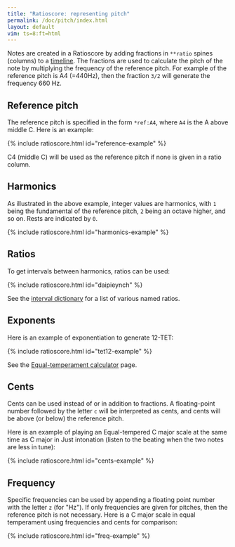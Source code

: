 ```yaml
---
title: "Ratioscore: representing pitch"
permalink: /doc/pitch/index.html
layout: default
vim: ts=8:ft=html
---
```


Notes are created in a Ratioscore by adding fractions in `**ratio`
spines (columns) to a <a href="/doc/timeline">timeline</a>.  The
fractions are used to calculate the pitch of the note by multiplying
the frequency of the reference pitch.  For example of the reference
pitch is A4 (=440Hz), then the fraction `3/2` will generate the
frequency 660 Hz.


<h2> Reference pitch </h2>

The reference pitch is specified in the form   `*ref:A4`, where
`A4` is the A above middle C.  Here is an example:


{% include ratioscore.html id="reference-example" %}
<script type="application/x-ratioscore" id="reference-example">
**dtime	**ratio	**ratio	**ratio
*	*Iclars	*Iclars	*Iclars
*	*ref:C2	*ref:E3	*ref:G4
0.25	1	.	.
0.25	.	1	.
0.25	.	.	1
0.25	2	.	.
0.25	.	2	.
0.25	.	.	2
0.25	3	.	.
0.25	.	3	.
0.25	.	.	3
0.25	0	.	.
0.25	.	0	.
0.25	.	.	0
*-	*-	*-	*-
</script>

C4 (middle C) will be used as the reference pitch if none is given
in a ratio column.


<h2> Harmonics </h2>

As illustrated in the above example, integer values are harmonics,
with `1` being the fundamental of the reference pitch, `2` being
an octave higher, and so on.  Rests are indicated by `0`.


{% include ratioscore.html id="harmonics-example" %}
<script type="application/x-ratioscore" id="harmonics-example">
**dtime	**ratio
*	*Iclars
*MM400	*ref:C2
4	1
3	2
2	3
1	4
1	5
1	6
1	7
1	8
1	9
1	10
1	11
1	12
1	13
1	14
1	15
1	16
1	17
2	18
3	19
4	20
*-	*-
</script>


<h2> Ratios </h2>

To get intervals between harmonics, ratios can be used:


{% include ratioscore.html id="daipieynch" %}
<script type="application/x-ratioscore" id="daipieynch">
!!!OTL: Daipieynch
!!!COM: Sapp, Craig Stuart
!!!ODT: 2021/04/15
**dtime	**ratio	**ratio	**ratio
=0	=0	=0	=0
*MM320	*I#71	*I#71	*I#15
*	*ref:C4	*ref:C4	*ref:C2
=1	=1	=1	=1
1	.	.	5/5
1	.	.	5/2
1	5/1	.	.
1	.	5/5	.
1	5/2	.	5/1
1	.	5/2	.
1	5/3	.	.
1	.	.	5/4
1	5/4	.	.
1	.	5/1	.
1	.	.	.
1	.	.	.
1	.	.	.
1	.	5/3	.
=2	=2	=2	=2
1	.	.	.
1	.	5/2	.
1	.	5/5	5/4
1	.	.	.
1	.	.	.
1	5/1	.	5/3
1	.	.	.
1	.	5/3	5/2
1	5/5	.	5/2
1	.	5/1	.
1	.	.	.
1	.	.	5/5
1	5/2	.	.
1	.	5/1	5/3
1	.	.	.
1	5/1	.	5/3
1	.	.	.
1	5/4	.	.
1	.	5/1	.
1	.	.	.
1	.	.	5/1
=3	=3	=3	=3
1	.	5/3	5/3
1	5/1	.	.
1	.	.	.
1	5/5	5/1	5/3
1	.	5/2	.
1	5/3	.	5/8
1	5/2	.	.
1	.	5/1	5/2
1	.	.	.
1	.	5/4	5/4
=4	=4	=4	=4
1	.	.	.
1	5/4	.	.
1	.	.	5/1
1	.	.	.
1	5/5	5/5	5/5
1	.	5/3	5/2
=5	=5	=5	=5
1	5/5	.	5/2
1	.	5/1	.
1	.	.	.
1	.	.	5/5
1	5/2	.	.
1	.	5/4	5/3
1	.	.	.
=6	=6	=6	=6
4	5/6	5/8	5/10
==	==	==	==
*-	*-	*-	*-
!!!filter: myank -m 0,1,1,2,3,4,2,3,1,2,3,2,1,4,4,5,4,3,3,2,1,2,3,4,5,4,5,6
</script>

See the <a href="/doc/intervals">interval dictionary</a> for a list of
various named ratios.

<h2> Exponents </h2>

Here is an example of exponentiation to generate 12-TET:

{% include ratioscore.html id="tet12-example" %}
<script type="application/x-ratioscore" id="tet12-example">
**dtime	**ratio
*	*Iclars
*MM240	*ref:F#3
1	2^(0/12)
1	2^(1/12)
1	2^(2/12)
1	2^(3/12)
1	2^(4/12)
1	2^(5/12)
1	2^(6/12)
1	2^(7/12)
1	2^(8/12)
1	2^(9/12)
1	2^(10/12)
1	2^(11/12)
1	2^(12/12)
*-	*-
</script>

See the <a href="/doc/scales/equal-temperament">Equal-temperament calculator</a> page.


<h2> Cents </h2>

Cents can be used instead of or in addition to fractions.  A
floating-point number followed by the letter `c` will be interpreted
as cents, and cents will be above (or below) the reference pitch.

Here is an example of playing an Equal-tempered C major scale at
the same time as C major in Just intonation (listen to the beating
when the two notes are less in tune):

{% include ratioscore.html id="cents-example" %}
<script type="application/x-ratioscore" id="cents-example">
**dtime	**ratio	**ratio
*	*Iclars	*Iclars
*	*ref:C4	*ref:C4
1	0c	1
1	200c	9/8
1	400c	5/4
1	500c	4/3
1	700c	3/2
1	900c	5/3
1	1100c	15/8
2	1200c	2
*-	*-	*-
</script>


<h2> Frequency </h2>

Specific frequencies can be used by appending a floating point
number with the letter `z` (for "Hz"). If only frequencies are given
for pitches, then the reference pitch is not necessary. 
Here is a C major scale in equal temperament using frequencies and
cents for comparison:

{% include ratioscore.html id="freq-example" %}
<script type="application/x-ratioscore" id="freq-example">
**dtime	**ratio	**ratio
*	*Iclars	*Iorgan
*MM180	*	*ref:261.63z
1	261.63z	.
1	0	0c
1	293.66z	0
1	0	200c
1	329.63z	0
1	0	400c
1	349.23z	0
1	0	500c
1	392.00z	0
1	0	700c
1	440.00z	0
1	0	900c
1	493.88z	0
1	0	1100c
2	523.25z	0
*-	*-	*-
</script>


